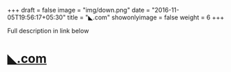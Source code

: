 +++
draft = false
image = "img/down.png"
date = "2016-11-05T19:56:17+05:30"
title = "◣.com"
showonlyimage = false
weight = 6
+++
<!--more-->
Full description in link below


# [◣.com](http://◣.com)
